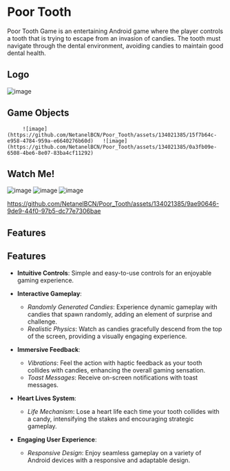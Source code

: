


# Poor Tooth

Poor Tooth Game is an entertaining Android game where the player controls a tooth that is trying to escape from an invasion of candies. The tooth must navigate through the dental environment, avoiding candies to maintain good dental health.


## Logo 
![image](https://github.com/NetanelBCN/Poor_Tooth/assets/134021385/7fc07207-1416-4392-aa54-bd3f0249915d)



## Game Objects
         ![image](https://github.com/NetanelBCN/Poor_Tooth/assets/134021385/15f7b64c-e958-4784-959a-e6640276b60d)   ![image](https://github.com/NetanelBCN/Poor_Tooth/assets/134021385/0a3fb09e-6508-4be6-8e07-83ba4cf11292)








## Watch Me!

![image](https://github.com/NetanelBCN/Poor_Tooth/assets/134021385/bebf82ba-33f3-48bf-8692-0b3b69acb050)               ![image](https://github.com/NetanelBCN/Poor_Tooth/assets/134021385/00812da6-deaa-4d55-b994-537cb38cfe70)                    ![image](https://github.com/NetanelBCN/Poor_Tooth/assets/134021385/bebf82ba-33f3-48bf-8692-0b3b69acb050)   


https://github.com/NetanelBCN/Poor_Tooth/assets/134021385/9ae90646-9de9-44f0-97b5-dc77e7306bae












## Features
## Features

- **Intuitive Controls**: Simple and easy-to-use controls for an enjoyable gaming experience.


- **Interactive Gameplay**:
  - *Randomly Generated Candies*: Experience dynamic gameplay with candies that spawn randomly, adding an element of surprise and challenge.
  - *Realistic Physics*: Watch as candies gracefully descend from the top of the screen, providing a visually engaging experience.

- **Immersive Feedback**:
  - *Vibrations*: Feel the action with haptic feedback as your tooth collides with candies, enhancing the overall gaming sensation.
  - *Toast Messages*: Receive on-screen notifications with toast messages.

- **Heart Lives System**:
  - *Life Mechanism*: Lose a heart life each time your tooth collides with a candy, intensifying the stakes and encouraging strategic gameplay.

- **Engaging User Experience**:
  - *Responsive Design*: Enjoy seamless gameplay on a variety of Android devices with a responsive and adaptable design.
 

